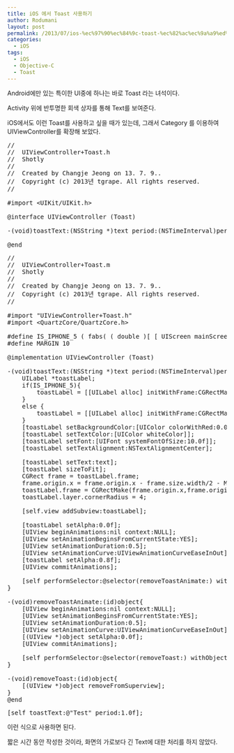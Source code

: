 ```yaml
---
title: iOS 에서 Toast 사용하기
author: Rodumani
layout: post
permalink: /2013/07/ios-%ec%97%90%ec%84%9c-toast-%ec%82%ac%ec%9a%a9%ed%95%98%ea%b8%b0/
categories:
  - iOS
tags:
  - iOS
  - Objective-C
  - Toast
---
```

Android에만 있는 특이한 UI중에 하나는 바로 Toast 라는 녀석이다. 

Activity 위에 반투명한 회색 상자를 통해 Text를 보여준다. 

iOS에서도 이런 Toast를 사용하고 싶을 때가 있는데, 그래서 Category 를 이용하여 UIViewController를 확장해 보았다. 

<pre class="lang:objc decode:true " title="UIViewController+Toast.h" >//
//  UIViewController+Toast.h
//  Shotly
//
//  Created by Changje Jeong on 13. 7. 9..
//  Copyright (c) 2013년 tgrape. All rights reserved.
//

#import &lt;UIKit/UIKit.h&gt;

@interface UIViewController (Toast)

-(void)toastText:(NSString *)text period:(NSTimeInterval)period;

@end
</pre>

<pre class="lang:objc decode:true " title="UIViewController+Toast.m" >//
//  UIViewController+Toast.m
//  Shotly
//
//  Created by Changje Jeong on 13. 7. 9..
//  Copyright (c) 2013년 tgrape. All rights reserved.
//

#import "UIViewController+Toast.h"
#import &lt;QuartzCore/QuartzCore.h&gt;

#define IS_IPHONE_5 ( fabs( ( double )[ [ UIScreen mainScreen ] bounds ].size.height - ( double )568 ) &lt; DBL_EPSILON )
#define MARGIN 10

@implementation UIViewController (Toast)

-(void)toastText:(NSString *)text period:(NSTimeInterval)period{
    UILabel *toastLabel;
    if(IS_IPHONE_5){
        toastLabel = [[UILabel alloc] initWithFrame:CGRectMake(160, 400, 0, 0)];
    }
    else {
        toastLabel = [[UILabel alloc] initWithFrame:CGRectMake(160, 300, 0, 0)];
    }
    [toastLabel setBackgroundColor:[UIColor colorWithRed:0.0f green:0.0f blue:0.0f alpha:1.0f]];
    [toastLabel setTextColor:[UIColor whiteColor]];
    [toastLabel setFont:[UIFont systemFontOfSize:10.0f]];
    [toastLabel setTextAlignment:NSTextAlignmentCenter];
    
    [toastLabel setText:text];
    [toastLabel sizeToFit];
    CGRect frame = toastLabel.frame;
    frame.origin.x = frame.origin.x - frame.size.width/2 - MARGIN;
    toastLabel.frame = CGRectMake(frame.origin.x,frame.origin.y-MARGIN,frame.size.width+2*MARGIN,frame.size.height+2*MARGIN);
    toastLabel.layer.cornerRadius = 4;
    
    [self.view addSubview:toastLabel];
    
    [toastLabel setAlpha:0.0f];
    [UIView beginAnimations:nil context:NULL];
    [UIView setAnimationBeginsFromCurrentState:YES];
    [UIView setAnimationDuration:0.5];
    [UIView setAnimationCurve:UIViewAnimationCurveEaseInOut];
    [toastLabel setAlpha:0.8f];
    [UIView commitAnimations];
    
    [self performSelector:@selector(removeToastAnimate:) withObject:toastLabel afterDelay:period];
}

-(void)removeToastAnimate:(id)object{
    [UIView beginAnimations:nil context:NULL];
    [UIView setAnimationBeginsFromCurrentState:YES];
    [UIView setAnimationDuration:0.5];
    [UIView setAnimationCurve:UIViewAnimationCurveEaseInOut];
    [(UIView *)object setAlpha:0.0f];
    [UIView commitAnimations];
    
    [self performSelector:@selector(removeToast:) withObject:object afterDelay:1];
}

-(void)removeToast:(id)object{
    [(UIView *)object removeFromSuperview];
}
@end
</pre>

<pre class="lang:objc decode:true " title="Example" >[self toastText:@"Test" period:1.0f]; </pre>

이런 식으로 사용하면 된다. 

짧은 시간 동안 작성한 것이라, 화면의 가로보다 긴 Text에 대한 처리를 하지 않았다.